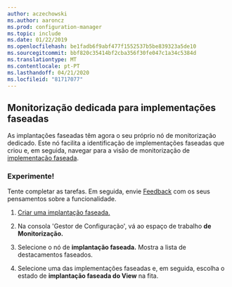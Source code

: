 ```yaml
---
author: aczechowski
ms.author: aaroncz
ms.prod: configuration-manager
ms.topic: include
ms.date: 01/22/2019
ms.openlocfilehash: be1fadb6f9abf477f1552537b5be839323a5de10
ms.sourcegitcommit: bbf820c35414bf2cba356f30fe047c1a34c5384d
ms.translationtype: MT
ms.contentlocale: pt-PT
ms.lasthandoff: 04/21/2020
ms.locfileid: "81717077"
---
```

## <a name="dedicated-monitoring-for-phased-deployments"></a><a name="bkmk_pod"></a>Monitorização dedicada para implementações faseadas
<!--3555949-->

As implantações faseadas têm agora o seu próprio nó de monitorização dedicado. Este nó facilita a identificação de implementações faseadas que criou e, em seguida, navegar para a visão de monitorização de [implementação faseada](../../../../../osd/deploy-use/manage-monitor-phased-deployments.md#bkmk_monitor).


### <a name="try-it-out"></a>Experimente!

Tente completar as tarefas. Em seguida, envie [Feedback](../../../../understand/find-help.md#product-feedback) com os seus pensamentos sobre a funcionalidade.

1. [Criar uma implantação faseada.](../../../../../osd/deploy-use/create-phased-deployment-for-task-sequence.md)  

2. Na consola 'Gestor de Configuração', vá ao espaço de trabalho **de Monitorização.**  

3. Selecione o nó de **implantação faseada.** Mostra a lista de destacamentos faseados.  

4. Selecione uma das implementações faseadas e, em seguida, escolha o estado de **implantação faseada do View** na fita. 

